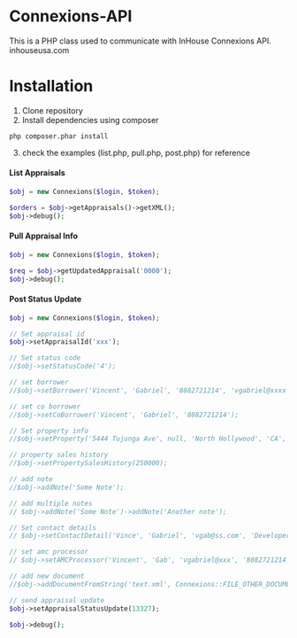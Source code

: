Connexions-API
==============

This is a PHP class used to communicate with InHouse Connexions API. inhouseusa.com

Installation
==============


1. Clone repository
2. Install dependencies using composer

```
php composer.phar install
```

3. check the examples (list.php, pull.php, post.php) for reference


#### List Appraisals

```php
$obj = new Connexions($login, $token);

$orders = $obj->getAppraisals()->getXML();
$obj->debug();
```

#### Pull Appraisal Info

```php
$obj = new Connexions($login, $token);

$req = $obj->getUpdatedAppraisal('0000');
$obj->debug();
```

#### Post Status Update

```php
$obj = new Connexions($login, $token);

// Set appraisal id
$obj->setAppraisalId('xxx');

// Set status code
//$obj->setStatusCode('4');

// set borrower
//$obj->setBorrower('Vincent', 'Gabriel', '8882721214', 'vgabriel@xxxx');

// set co borrower
//$obj->setCoBorrower('Vincent', 'Gabriel', '8882721214');

// Set property info
//$obj->setProperty('5444 Tujunga Ave', null, 'North Hollywood', 'CA', 91601, null, Connexions::TITLE_CAT_TWO_FOUR_UNIT);

// property sales history
//$obj->setPropertySalesHistory(250000);

// add note
//$obj->addNote('Some Note');

// add multiple notes
// $obj->addNote('Some Note')->addNote('Another note');

// Set contact details
// $obj->setContactDetail('Vince', 'Gabriel', 'vgab@ss.com', 'Developer', '8882721212');

// set amc processor
// $obj->setAMCProcessor('Vincent', 'Gab', 'vgabriel@xxx', '8882721214');

// add new document
//$obj->addDocumentFromString('text.xml', Connexions::FILE_OTHER_DOCUMENT, $contents, 'text/xml');

// send appraisal update
$obj->setAppraisalStatusUpdate(13327);

$obj->debug();
```
